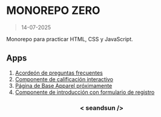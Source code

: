 # MONOREPO ZERO

>14-07-2025

Monorepo para practicar HTML, CSS y JavaScript.

## Apps

1. [Acordeón de preguntas frecuentes](https://seandsun.github.io/monorepo-zero-html-css-js/01-faq-accordion-main/)
2. [Componente de calificación interactivo](https://seandsun.github.io/monorepo-zero-html-css-js/02-interactive-rating-component-main/dist/)
3. [Página de Base Apparel próximamente](https://seandsun.github.io/monorepo-zero-html-css-js/03-base-apparel-coming-soon-page-main/dist)
4. [Componente de introducción con formulario de registro](https://)

<h3 align="center">< seandsun /></h3>
